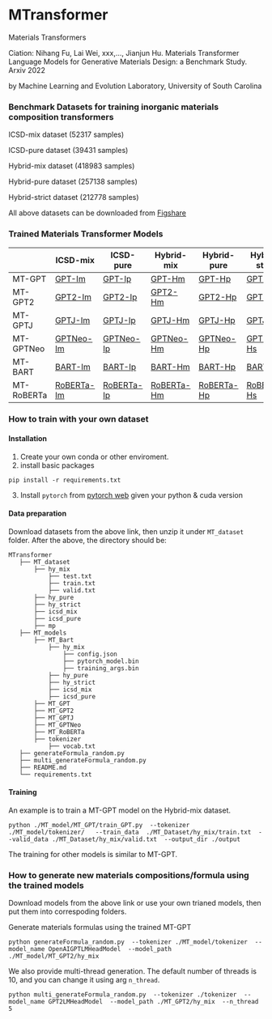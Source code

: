 # MTransformer
Materials Transformers

Ciation: Nihang Fu, Lai Wei, xxx,..., Jianjun Hu.  Materials Transformer Language Models for Generative Materials Design: a Benchmark Study. Arxiv 2022

by Machine Learning and Evolution Laboratory, University of South Carolina


### Benchmark Datasets for training inorganic materials composition transformers

ICSD-mix dataset (52317 samples)

ICSD-pure dataset (39431 samples)

Hybrid-mix dataset (418983 samples)

Hybrid-pure dataset (257138 samples)

Hybrid-strict dataset (212778 samples)

All above datasets can be downloaded from [Figshare](https://figshare.com/account/projects/142139/articles/20122796)

### Trained Materials Transformer Models

|         | ICSD-mix     | ICSD-pure | Hybrid-mix | Hybrid-pure | Hybrid-strict |
|---------|--------------|-----------|------------|-------------|---------------|
| MT-GPT     | [GPT-Im](https://figshare.com/account/projects/142139/articles/20123483?file=35998787) |[GPT-Ip](https://figshare.com/account/projects/142139/articles/20123483?file=35998787) |[GPT-Hm](https://figshare.com/account/projects/142139/articles/20123483?file=35998787) | [GPT-Hp](https://figshare.com/account/projects/142139/articles/20123483?file=35998787) | [GPT-Hs](https://figshare.com/account/projects/142139/articles/20123483?file=35998787)|
| MT-GPT2    | [GPT2-Im](https://figshare.com/account/projects/142139/articles/20123483?file=35998790) |[GPT2-Ip](https://figshare.com/account/projects/142139/articles/20123483?file=35998790) |[GPT2-Hm](https://figshare.com/account/projects/142139/articles/20123483?file=35998790) | [GPT2-Hp](https://figshare.com/account/projects/142139/articles/20123483?file=35998790) | [GPT2-Hs](https://figshare.com/account/projects/142139/articles/20123483?file=35998790)|
| MT-GPTJ    | [GPTJ-Im](https://figshare.com/account/projects/142139/articles/20123483?file=35998793) |[GPTJ-Ip](https://figshare.com/account/projects/142139/articles/20123483?file=35998793) |[GPTJ-Hm](https://figshare.com/account/projects/142139/articles/20123483?file=35998793) | [GPTJ-Hp](https://figshare.com/account/projects/142139/articles/20123483?file=35998793) | [GPTJ-Hs](https://figshare.com/account/projects/142139/articles/20123483?file=35998793)|
| MT-GPTNeo  | [GPTNeo-Im](https://figshare.com/account/projects/142139/articles/20123483?file=35998796) |[GPTNeo-Ip](https://figshare.com/account/projects/142139/articles/20123483?file=35998796) |[GPTNeo-Hm](https://figshare.com/account/projects/142139/articles/20123483?file=35998796) | [GPTNeo-Hp](https://figshare.com/account/projects/142139/articles/20123483?file=35998796) | [GPTNeo-Hs](https://figshare.com/account/projects/142139/articles/20123483?file=35998796)|
| MT-BART    | [BART-Im](https://figshare.com/account/projects/142139/articles/20123483?file=35998784) |[BART-Ip](https://figshare.com/account/projects/142139/articles/20123483?file=35998784) |[BART-Hm](https://figshare.com/account/projects/142139/articles/20123483?file=35998784) | [BART-Hp](https://figshare.com/account/projects/142139/articles/20123483?file=35998784) | [BART-Hs](https://figshare.com/account/projects/142139/articles/20123483?file=35998784)|
| MT-RoBERTa | [RoBERTa-Im](https://figshare.com/account/projects/142139/articles/20123483?file=35998799) |[RoBERTa-Ip](https://figshare.com/account/projects/142139/articles/20123483?file=35998799)|[RoBERTa-Hm](https://figshare.com/account/projects/142139/articles/20123483?file=35998799) | [RoBERTa-Hp](https://figshare.com/account/projects/142139/articles/20123483?file=35998799) | [RoBERTa-Hs](https://figshare.com/account/projects/142139/articles/20123483?file=35998799)|


### How to train with your own dataset

#### Installation
1. Create your own conda or other enviroment.
2. install basic packages
```
pip install -r requirements.txt
```
3. Install `pytorch` from [pytorch web](https://pytorch.org/get-started/previous-versions/) given your python & cuda version
#### Data preparation
Download datasets from the above link, then unzip it under `MT_dataset` folder.
After the above, the directory should be:
```
MTransformer
   ├── MT_dataset
       ├── hy_mix
           ├── test.txt
           ├── train.txt
           ├── valid.txt
       ├── hy_pure
       ├── hy_strict
       ├── icsd_mix
       ├── icsd_pure
       ├── mp
   ├── MT_models
       ├── MT_Bart
           ├── hy_mix
               ├── config.json
               ├── pytorch_model.bin
               ├── training_args.bin
           ├── hy_pure
           ├── hy_strict
           ├── icsd_mix
           ├── icsd_pure
       ├── MT_GPT
       ├── MT_GPT2
       ├── MT_GPTJ
       ├── MT_GPTNeo
       ├── MT_RoBERTa
       ├── tokenizer
           ├── vocab.txt       
   ├── generateFormula_random.py
   ├── multi_generateFormula_random.py
   ├── README.md
   └── requirements.txt
```
#### Training
An example is to train a MT-GPT model on the Hybrid-mix dataset. 
```
python ./MT_model/MT_GPT/train_GPT.py  --tokenizer ./MT_model/tokenizer/   --train_data  ./MT_Dataset/hy_mix/train.txt  --valid_data ./MT_Dataset/hy_mix/valid.txt  --output_dir ./output
```
The training for other models is similar to MT-GPT.

### How to generate new materials compositions/formula using the trained models
Download models from the above link or use your own trianed models, then put them into correspoding folders.

Generate materials formulas using the trained MT-GPT 
```
python generateFormula_random.py  --tokenizer ./MT_model/tokenizer  --model_name OpenAIGPTLMHeadModel  --model_path ./MT_model/MT_GPT2/hy_mix
```

We also provide multi-thread generation. The default number of threads is 10, and you can change it using arg `n_thread`.
```
python multi_generateFormula_random.py  --tokenizer ./tokenizer  --model_name GPT2LMHeadModel  --model_path ./MT_GPT2/hy_mix  --n_thread 5
```
